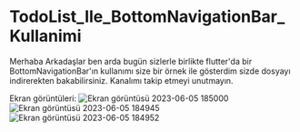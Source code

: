 # TodoList_Ile_BottomNavigationBar_Kullanimi

Merhaba Arkadaşlar ben arda bugün sizlerle birlikte flutter'da bir BottomNavigationBar'ın kullanımı size bir örnek ile gösterdim sizde dosyayı indirerekten bakabilirsiniz.
Kanalımı takip etmeyi unutmayın.

Ekran görüntüleri:
![Ekran görüntüsü 2023-06-05 185000](https://github.com/ArdaAslan28/TodoList_Ile_BottomNavigationBar_Kullanimi/assets/70218432/6ad168cd-fa0a-4862-86be-08bb930eb713)
![Ekran görüntüsü 2023-06-05 184945](https://github.com/ArdaAslan28/TodoList_Ile_BottomNavigationBar_Kullanimi/assets/70218432/ec7c6e21-8525-4fc1-9ab3-1f4bd0c1b6eb)
![Ekran görüntüsü 2023-06-05 184952](https://github.com/ArdaAslan28/TodoList_Ile_BottomNavigationBar_Kullanimi/assets/70218432/8c113a06-2613-45cb-a072-17030e0529e9)
